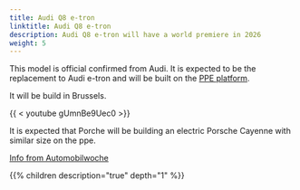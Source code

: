 ```yaml
---
title: Audi Q8 e-tron
linktitle: Audi Q8 e-tron
description: Audi Q8 e-tron will have a world premiere in 2026
weight: 5
---
```


This model is official confirmed from Audi. It is expected to be the replacement to Audi e-tron and will be built on the [PPE platform](../../technology/bev-platforms/).

It will be build in Brussels.

{{ < youtube gUmnBe9Uec0 >}}

It is expected that Porche will be building an electric Porsche Cayenne with similar size on the ppe.

[Info from Automobilwoche](https://www.automobilwoche.de/article/20210613/BCONLINE/210619975/1276/exklusiv---ersatz-fuer-den-e-tron-audi-baut-neues-elektro-suv-q-e-tron-in-bruessel)

{{% children description="true" depth="1" %}}
